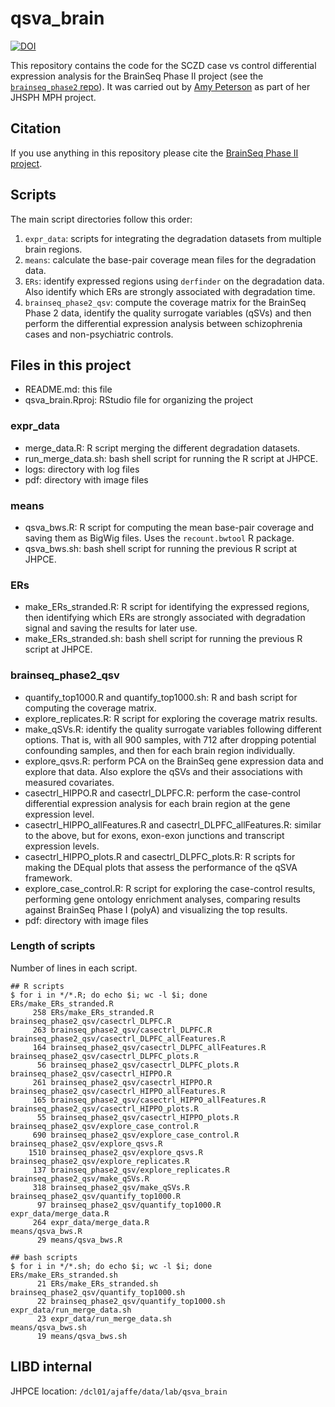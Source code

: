 # qsva_brain
[![DOI](https://zenodo.org/badge/118816938.svg)](https://zenodo.org/badge/latestdoi/118816938)

This repository contains the code for the SCZD case vs control differential expression analysis for the BrainSeq Phase II project (see the [`brainseq_phase2` repo](https://github.com/LieberInstitute/brainseq_phase2)). It was carried out by [Amy Peterson](https://amy-peterson.github.io/) as part of her JHSPH MPH project.

## Citation

If you use anything in this repository please cite the [BrainSeq Phase II project](https://github.com/LieberInstitute/brainseq_phase2#citation).

## Scripts

The main script directories follow this order:

1. `expr_data`: scripts for integrating the degradation datasets from multiple brain regions.
2. `means`: calculate the base-pair coverage mean files for the degradation data.
3. `ERs`: identify expressed regions using `derfinder` on the degradation data. Also identify which ERs are strongly associated with degradation time.
4. `brainseq_phase2_qsv`: compute the coverage matrix for the BrainSeq Phase 2 data, identify the quality surrogate variables (qSVs) and then perform the differential expression analysis between schizophrenia cases and non-psychiatric controls.

## Files in this project

* README.md: this file
* qsva_brain.Rproj: RStudio file for organizing the project

### expr_data

* merge_data.R: R script merging the different degradation datasets.
* run_merge_data.sh: bash shell script for running the R script at JHPCE.
* logs: directory with log files
* pdf: directory with image files

### means

* qsva_bws.R: R script for computing the mean base-pair coverage and saving them as BigWig files. Uses the `recount.bwtool` R package.
* qsva_bws.sh: bash shell script for running the previous R script at JHPCE.

### ERs

* make_ERs_stranded.R: R script for identifying the expressed regions, then identifying which ERs are strongly associated with degradation signal and saving the results for later use.
* make_ERs_stranded.sh: bash shell script for running the previous R script at JHPCE.

### brainseq_phase2_qsv

* quantify_top1000.R and quantify_top1000.sh: R and bash script for computing the coverage matrix.
* explore_replicates.R: R script for exploring the coverage matrix results.
* make_qSVs.R: identify the quality surrogate variables following different options. That is, with all 900 samples, with 712 after dropping potential confounding samples, and then for each brain region individually.
* explore_qsvs.R: perform PCA on the BrainSeq gene expression data and explore that data. Also explore the qSVs and their associations with measured covariates.
* casectrl_HIPPO.R and casectrl_DLPFC.R: perform the case-control differential expression analysis for each brain region at the gene expression level.
* casectrl_HIPPO_allFeatures.R and casectrl_DLPFC_allFeatures.R: similar to the above, but for exons, exon-exon junctions and transcript expression levels.
* casectrl_HIPPO_plots.R and casectrl_DLPFC_plots.R: R scripts for making the DEqual plots that assess the performance of the qSVA framework.
* explore_case_control.R: R script for exploring the case-control results, performing gene ontology enrichment analyses, comparing results against BrainSeq Phase I (polyA) and visualizing the top results.
* pdf: directory with image files

### Length of scripts

Number of lines in each script.

```
## R scripts
$ for i in */*.R; do echo $i; wc -l $i; done
ERs/make_ERs_stranded.R
     258 ERs/make_ERs_stranded.R
brainseq_phase2_qsv/casectrl_DLPFC.R
     263 brainseq_phase2_qsv/casectrl_DLPFC.R
brainseq_phase2_qsv/casectrl_DLPFC_allFeatures.R
     164 brainseq_phase2_qsv/casectrl_DLPFC_allFeatures.R
brainseq_phase2_qsv/casectrl_DLPFC_plots.R
      56 brainseq_phase2_qsv/casectrl_DLPFC_plots.R
brainseq_phase2_qsv/casectrl_HIPPO.R
     261 brainseq_phase2_qsv/casectrl_HIPPO.R
brainseq_phase2_qsv/casectrl_HIPPO_allFeatures.R
     165 brainseq_phase2_qsv/casectrl_HIPPO_allFeatures.R
brainseq_phase2_qsv/casectrl_HIPPO_plots.R
      55 brainseq_phase2_qsv/casectrl_HIPPO_plots.R
brainseq_phase2_qsv/explore_case_control.R
     690 brainseq_phase2_qsv/explore_case_control.R
brainseq_phase2_qsv/explore_qsvs.R
    1510 brainseq_phase2_qsv/explore_qsvs.R
brainseq_phase2_qsv/explore_replicates.R
     137 brainseq_phase2_qsv/explore_replicates.R
brainseq_phase2_qsv/make_qSVs.R
     318 brainseq_phase2_qsv/make_qSVs.R
brainseq_phase2_qsv/quantify_top1000.R
      97 brainseq_phase2_qsv/quantify_top1000.R
expr_data/merge_data.R
     264 expr_data/merge_data.R
means/qsva_bws.R
      29 means/qsva_bws.R
      
## bash scripts
$ for i in */*.sh; do echo $i; wc -l $i; done
ERs/make_ERs_stranded.sh
      21 ERs/make_ERs_stranded.sh
brainseq_phase2_qsv/quantify_top1000.sh
      22 brainseq_phase2_qsv/quantify_top1000.sh
expr_data/run_merge_data.sh
      23 expr_data/run_merge_data.sh
means/qsva_bws.sh
      19 means/qsva_bws.sh
```

## LIBD internal

JHPCE location: `/dcl01/ajaffe/data/lab/qsva_brain`
